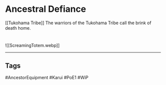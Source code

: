 # Ancestral Defiance
[[Tukohama Tribe]]
The warriors of the Tukohama Tribe call the brink of death home.

#
![[ScreamingTotem.webp]]

---
## Tags
#AncestorEquipment
#Karui
#PoE1 
#WiP 